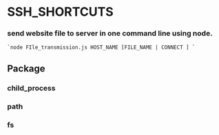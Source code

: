 # SSH_SHORTCUTS

### send website file to server in one command line using node.
    `node FIle_transmission.js HOST_NAME [FILE_NAME | CONNECT ] `
## Package

### child_process
### path 
### fs